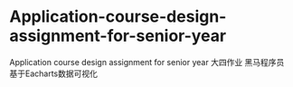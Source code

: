 # Application-course-design-assignment-for-senior-year
Application course design assignment for senior year
大四作业
黑马程序员 基于Eacharts数据可视化
